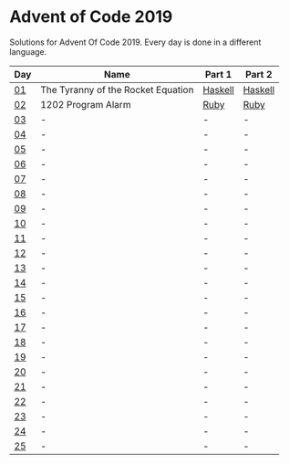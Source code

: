 # Advent of Code 2019

Solutions for Advent Of Code 2019. Every day is done in a different language.

|Day|Name|Part 1|Part 2|
|---|---|---|---|
|[01](https://adventofcode.com/2019/day/1)|The Tyranny of the Rocket Equation|[Haskell](/1/1.hs)|[Haskell](1/2.hs)|
|[02](https://adventofcode.com/2019/day/2)|1202 Program Alarm|[Ruby](/2/1.rb)|[Ruby](/2/2.rb)|
|[03](https://adventofcode.com/2019/day/3)|-|-|-|
|[04](https://adventofcode.com/2019/day/4)|-|-|-|
|[05](https://adventofcode.com/2019/day/5)|-|-|-|
|[06](https://adventofcode.com/2019/day/6)|-|-|-|
|[07](https://adventofcode.com/2019/day/7)|-|-|-|
|[08](https://adventofcode.com/2019/day/8)|-|-|-|
|[09](https://adventofcode.com/2019/day/9)|-|-|-|
|[10](https://adventofcode.com/2019/day/10)|-|-|-|
|[11](https://adventofcode.com/2019/day/11)|-|-|-|
|[12](https://adventofcode.com/2019/day/12)|-|-|-|
|[13](https://adventofcode.com/2019/day/13)|-|-|-|
|[14](https://adventofcode.com/2019/day/14)|-|-|-|
|[15](https://adventofcode.com/2019/day/15)|-|-|-|
|[16](https://adventofcode.com/2019/day/16)|-|-|-|
|[17](https://adventofcode.com/2019/day/17)|-|-|-|
|[18](https://adventofcode.com/2019/day/18)|-|-|-|
|[19](https://adventofcode.com/2019/day/19)|-|-|-|
|[20](https://adventofcode.com/2019/day/20)|-|-|-|
|[21](https://adventofcode.com/2019/day/21)|-|-|-|
|[22](https://adventofcode.com/2019/day/22)|-|-|-|
|[23](https://adventofcode.com/2019/day/23)|-|-|-|
|[24](https://adventofcode.com/2019/day/24)|-|-|-|
|[25](https://adventofcode.com/2019/day/25)|-|-|-|
